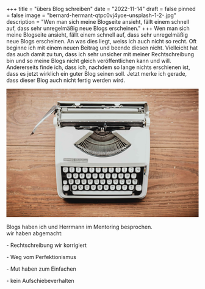 +++
title = "übers Blog schreiben"
date = "2022-11-14"
draft = false
pinned = false
image = "bernard-hermant-qtpc0vj4yoe-unsplash-1-2-.jpg"
description = "Wen man sich meine Blogseite ansieht, fällt einem schnell auf, dass sehr unregelmäßig neue Blogs erscheinen."
+++
Wen man sich meine Blogseite ansieht, fällt einem schnell auf, dass sehr unregelmäßig neue Blogs erscheinen. An was dies liegt, weiss ich auch nicht so recht. Oft beginne ich mit einem neuen Beitrag und beende diesen nicht. Vielleicht hat das auch damit zu tun, dass ich sehr unsicher mit meiner Rechtschreibung bin und so meine Blogs nicht gleich veröffentlichen kann und will. Andererseits finde ich, dass ich, nachdem so lange nichts erschienen ist, dass es jetzt wirklich ein guter Blog seinen soll. Jetzt merke ich gerade, dass dieser Blog auch nicht fertig werden wird.

![](bernard-hermant-qtpc0vj4yoe-unsplash-1-1-.jpg)

Blogs haben ich und Herrmann im Mentoring besprochen. \
wir haben abgemacht:

\- Rechtschreibung wir korrigiert

\- Weg vom Perfektionismus 

\- Mut haben zum Einfachen 

\- kein Aufschiebeverhalten